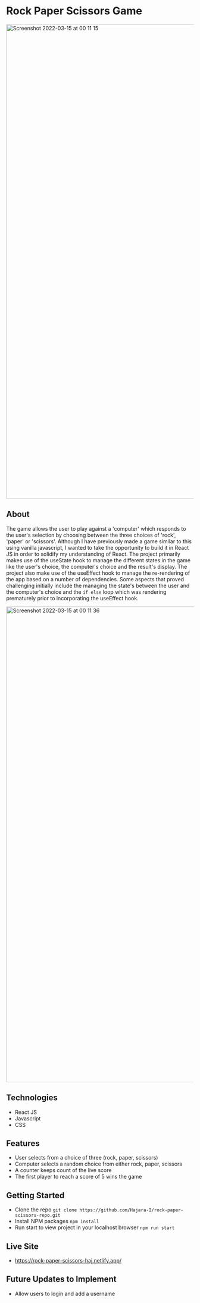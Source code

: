 # Rock Paper Scissors Game 

<img width="1276" alt="Screenshot 2022-03-15 at 00 11 15" src="https://user-images.githubusercontent.com/91130903/158281386-79c2d3cd-89ff-435f-b344-063a7228940e.png">


## About

The game allows the user to play against a 'computer' which responds to the user's selection by choosing between the three choices of 'rock', 'paper' or 'scissors'. Although I have previously made a game similar to this using vanilla javascript, I wanted to take the opportunity to build it in React JS in order to solidify my understanding of React.
The project primarily makes use of  the useState hook to manage the different states in the game like the user's choice, the computer's choice and the result's display. The project also make use of the useEffect hook to manage the re-rendering of the app based on a number of dependencies. Some aspects that proved challenging initially include the managing the state's between the user and the computer's choice and the `if else` loop which was rendering prematurely prior to incorporating the useEffect hook. 

<img width="1279" alt="Screenshot 2022-03-15 at 00 11 36" src="https://user-images.githubusercontent.com/91130903/158281443-de486907-fb59-461f-82ea-6112d174915d.png">


## Technologies
- React JS
- Javascript
- CSS

## Features
- User selects from a choice of three (rock, paper, scissors)
- Computer selects a random choice from either rock, paper, scissors
- A counter keeps count of the live score
- The first player to reach a score of 5 wins the game


## Getting Started
- Clone the repo `git clone https://github.com/Hajara-I/rock-paper-scissors-repo.git`
- Install NPM packages `npm install`
- Run start to view project in your localhost browser `npm run start`

## Live Site
- https://rock-paper-scissors-haj.netlify.app/

## Future Updates to Implement
- Allow users to login and add a username



